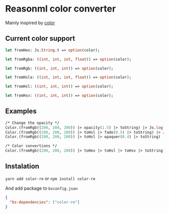 # Reasonml color converter

Mainly inspired by [color](https://www.npmjs.com/package/color)

## Current color support

```ocaml
let fromHex: Js.String.t => option(color);

let fromRgba: ((int, int, int, float)) => option(color);

let fromRgb: ((int, int, int)) => option(color);

let fromHsla: ((int, int, int, float)) => option(color);

let fromHsl: ((int, int, int)) => option(color);

let fromHsv: ((int, int, int)) => option(color);
```

## Examples

```ocaml
/* Change the opacity */
Color.(fromRgb((200, 200, 200)) |> opacity(1.5) |> toString) |> Js.log
Color.(fromRgb((200, 200, 200)) |> toHsl |> fade(0.5) |> toString) |> Js.log
Color.(fromRgb((200, 200, 200)) |> toHsl |> opaquer(0.4) |> toString) |> Js.log

/* Color convertions */
Color.(fromRgb((200, 200, 200)) |> toHex |> toHsl |> toHsv |> toString) |> Js.log
```

## Instalation

`yarn add color-re` or `npm install color-re`

And add package to `bsconfig.json`

```json
{
  "bs-dependencies": ["color-re"]
}
```
